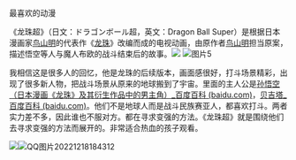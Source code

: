 最喜欢的动漫

《龙珠超》[](https://baike.baidu.com/item/%E9%BE%99%E7%8F%A0%E8%B6%85/17505196?fromModule=search-result_lemma)（日文：ドラゴンボール超，英文：Dragon Ball Super）是根据日本漫画家[鸟山明](https://baike.baidu.com/item/鸟山明/194619?fromModule=lemma_inlink)的代表作《[龙珠](https://baike.baidu.com/item/龙珠/7248?fromModule=lemma_inlink)》改编而成的电视动画，由原作者[鸟山明](https://baike.baidu.com/item/鸟山明/194619?fromModule=lemma_inlink)担当原案，描述悟空等人与魔人布欧的战斗结束后的故事。![](C:\Users\邱华峰\Pictures\图片5.jpg)
![图片5](https://user-images.githubusercontent.com/120883874/208341344-95ff5628-edeb-42be-98a2-3266e2a5ecca.jpg)

我相信这是很多人的回忆，他是龙珠的后续版本，画面感很好，打斗场景精彩，出现了很多新人物，把战斗场景从原来的地球搬到了宇宙。里面的主人公是[孙悟空（日本漫画《龙珠》及其衍生作品中的男主角）_百度百科 (baidu.com)](https://baike.baidu.com/item/孙悟空/5653843)，[贝吉塔_百度百科 (baidu.com)](https://baike.baidu.com/item/贝吉塔/641995)。他们不是地球人而是战斗民族赛亚人，都喜欢打斗。两者实力差不多，因此谁也不服对方。都在寻求变强的方法。《龙珠超》就是围绕他们去寻求变强的方法而展开的。非常适合热血的孩子观看。

![](C:\Users\邱华峰\Pictures\QQ图片20221218184312.jpg)![QQ图片20221218184312](https://user-images.githubusercontent.com/120883874/208341390-8ca176fa-cfb4-46c3-a348-65cc999f7b6d.jpg)




